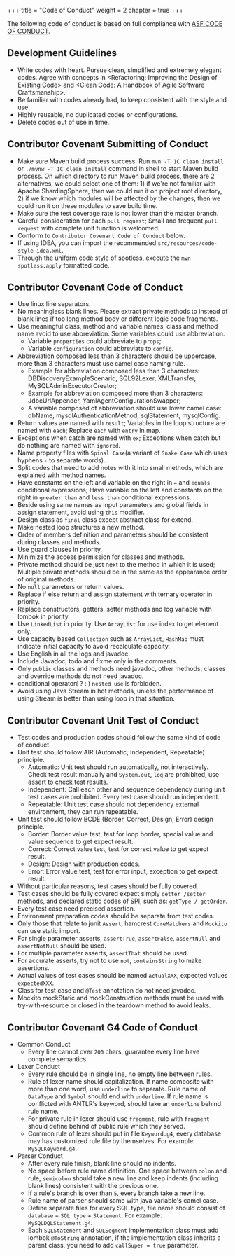+++
title = "Code of Conduct" 
weight = 2
chapter = true
+++

The following code of conduct is based on full compliance with [ASF CODE OF CONDUCT](https://www.apache.org/foundation/policies/conduct.html).

## Development Guidelines

 - Write codes with heart. Pursue clean, simplified and extremely elegant codes. Agree with concepts in &lt;Refactoring: Improving the Design of Existing Code&gt; and &lt;Clean Code: A Handbook of Agile Software Craftsmanship&gt;.
 - Be familiar with codes already had, to keep consistent with the style and use.
 - Highly reusable, no duplicated codes or configurations.
 - Delete codes out of use in time.

## Contributor Covenant Submitting of Conduct

 - Make sure Maven build process success. Run `mvn -T 1C clean install` or `./mvnw -T 1C clean install` command in shell to start Maven build process. On which directory to run Maven build process, there are 2 alternatives, we could select one of them: 1) if we're not familiar with Apache ShardingSphere, then we could run it on project root directory, 2) if we know which modules will be affected by the changes, then we could run it on these modules to save build time.
 - Make sure the test coverage rate is not lower than the master branch.
 - Careful consideration for each `pull request`; Small and frequent `pull request` with complete unit function is welcomed.
 - Conform to `Contributor Covenant Code of Conduct` below.
 - If using IDEA, you can import the recommended `src/resources/code-style-idea.xml`.
 - Through the uniform code style of spotless, execute the `mvn spotless:apply` formatted code.

## Contributor Covenant Code of Conduct

 - Use linux line separators.
 - No meaningless blank lines. Please extract private methods to instead of blank lines if too long method body or different logic code fragments.
 - Use meaningful class, method and variable names, class and method name avoid to use abbreviation. Some variables could use abbreviation.
   - Variable `properties` could abbreviate to `props`;
   - Variable `configuration` could abbreviate to `config`.
 - Abbreviation composed less than 3 characters should be uppercase, more than 3 characters must use camel case naming rule.
   - Example for abbreviation composed less than 3 characters: DBDiscoveryExampleScenario, SQL92Lexer, XMLTransfer, MySQLAdminExecutorCreator;
   - Example for abbreviation composed more than 3 characters: JdbcUrlAppender, YamlAgentConfigurationSwapper;
   - A variable composed of abbreviation should use lower camel case: dbName, mysqlAuthenticationMethod, sqlStatement, mysqlConfig.
 - Return values are named with `result`; Variables in the loop structure are named with `each`; Replace `each` with `entry` in map.
 - Exceptions when catch are named with `ex`; Exceptions when catch but do nothing are named with `ignored`.
 - Name property files with `Spinal Case`(a variant of `Snake Case` which uses hyphens `-` to separate words). 
 - Split codes that need to add notes with it into small methods, which are explained with method names.
 - Have constants on the left and variable on the right in `=` and `equals` conditional expressions; Have variable on the left and constants on the right in `greater than` and `less than` conditional expressions.
 - Beside using same names as input parameters and global fields in assign statement, avoid using `this` modifier.
 - Design class as `final` class except abstract class for extend.
 - Make nested loop structures a new method.
 - Order of members definition and parameters should be consistent during classes and methods.
 - Use guard clauses in priority.
 - Minimize the access permission for classes and methods.
 - Private method should be just next to the method in which it is used; Multiple private methods should be in the same as the appearance order of original methods.
 - No `null` parameters or return values.
 - Replace if else return and assign statement with ternary operator in priority.
 - Replace constructors, getters, setter methods and log variable with lombok in priority.
 - Use `LinkedList`  in priority. Use `ArrayList` for use index to get element only.
 - Use capacity based `Collection` such as `ArrayList`, `HashMap` must indicate initial capacity to avoid recalculate capacity.
 - Use English in all the logs and javadoc.
 - Include Javadoc, todo and fixme only in the comments.
 - Only `public` classes and methods need javadoc, other methods, classes and override methods do not need javadoc.
 - conditional operator(<expression1> ? <expression2> : <expression3>) `nested use` is forbidden.
 - Avoid using Java Stream in hot methods, unless the performance of using Stream is better than using loop in that situation.

## Contributor Covenant Unit Test of Conduct

 - Test codes and production codes should follow the same kind of code of conduct.
 - Unit test should follow AIR (Automatic, Independent, Repeatable) principle.
   - Automatic: Unit test should run automatically, not interactively. Check test result manually and `System.out`, `log` are prohibited, use assert to check test results.
   - Independent: Call each other and sequence dependency during unit test cases are prohibited. Every test case should run independent.
   - Repeatable: Unit test case should not dependency external environment, they can run repeatable.
 - Unit test should follow BCDE (Border, Correct, Design, Error) design principle.
   - Border: Border value test, test for loop border, special value and value sequence to get expect result.
   - Correct: Correct value test, test for correct value to get expect result.
   - Design: Design with production codes.
   - Error: Error value test, test for error input, exception to get expect result.
 - Without particular reasons, test cases should be fully covered.
 - Test cases should be fully covered expect simply `getter /setter` methods, and declared static codes of SPI, such as: `getType / getOrder`.
 - Every test case need precised assertion.
 - Environment preparation codes should be separate from test codes.
 - Only those that relate to junit `Assert`, hamcrest `CoreMatchers` and `Mockito` can use static import.
 - For single parameter asserts, `assertTrue`, `assertFalse`, `assertNull` and `assertNotNull` should be used.
 - For multiple parameter asserts, `assertThat` should be used.
 - For accurate asserts, try not to use `not`, `containsString` to make assertions.
 - Actual values of test cases should be named `actualXXX`, expected values `expectedXXX`.
 - Class for test case and `@Test` annotation do not need javadoc.
 - Mockito mockStatic and mockConstruction methods must be used with try-with-resource or closed in the teardown method to avoid leaks.

## Contributor Covenant G4 Code of Conduct

 - Common Conduct
   - Every line cannot over `200` chars, guarantee every line have complete semantics.
 - Lexer Conduct
   - Every rule should be in single line, no empty line between rules.
   - Rule of lexer name should capitalization. If name composite with more than one word, use `underline` to separate. Rule name of `DataType` and `Symbol` should end with `underline`. If rule name is conflicted with ANTLR's keyword, should take an `underline` behind rule name.
   - For private rule in lexer should use `fragment`, rule with `fragment` should define behind of public rule which they served.
   - Common rule of lexer should put in file `Keyword.g4`, every database may has customized rule file by themselves. For example: `MySQLKeyword.g4`.
 - Parser Conduct
   - After every rule finish, blank line should no indents.
   - No space before rule name definition. One space between `colon` and rule, `semicolon` should take a new line and keep indents (including blank lines) consistent with the previous one.
   - If a rule's branch is over than `5`, every branch take a new line.
   - Rule name of parser should same with java variable's camel case.
   - Define separate files for every SQL type, file name should consist of `database` + `SQL type` + `Statement`. For example: `MySQLDQLStatement.g4`.
   - Each `SQLStatement` and `SQLSegment` implementation class must add lombok `@ToString` annotation, if the implementation class inherits a parent class, you need to add `callSuper = true` parameter.
